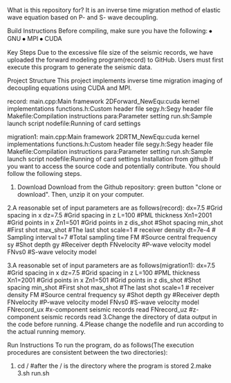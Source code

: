 What is this repository for?
It is an inverse time migration method of elastic wave equation based on P- and S- wave decoupling.

Build Instructions
Before compiling, make sure you have the following:
⦁	GNU
⦁	MPI
⦁	CUDA

Key Steps
Due to the excessive file size of the seismic records, we have uploaded the forward modeling program(record) to GitHub. Users must first execute this program to generate the seismic data.

Project Structure
This project implements inverse time migration imaging of decoupling equations using CUDA and MPI.

record:
main.cpp:Main framework
2DForward_NewEqu:cuda kernel implementations
functions.h:Custom header file
segy.h:Segy header file
Makefile:Compilation instructions
para:Parameter setting
run.sh:Sample launch script
nodefile:Running of card settings

migration1:
main.cpp:Main framework
2DRTM_NewEqu:cuda kernel implementations
functions.h:Custom header file
segy.h:Segy header file
Makefile:Compilation instructions
para:Parameter setting
run.sh:Sample launch script
nodefile:Running of card settings
Installation from github
If you want to access the source code and potentially contribute. You should follow the following steps.

1. Download
Download from the Github repository: green button "clone or download". Then, unzip it on your computer.

2.A reasonable set of input parameters are as follows(record):
dx=7.5                           #Grid spacing in x
dz=7.5                           #Grid spacing in z
L=100                            #PML thickness
Xn1=2001                    #Grid points in x
Zn1=501                       #Grid points in z
dis_shot                        #Shot spacing
min_shot                      #First shot
max_shot                     #The last shot
scale=1                           # receiver density
dt=7e-4                           # Sampling interval
t=7                                        #Total sampling time
FM                                  #Source central frequency
sy                                    #Shot depth
gy                                    #Receiver depth
FNvelocity                    #P-wave velocity model
FNvs0                            #S-wave velocity model

3.A reasonable set of input parameters are as follows(migration1):
dx=7.5                           #Grid spacing in x
dz=7.5                           #Grid spacing in z
L=100                            #PML thickness
Xn1=2001                    #Grid points in x
Zn1=501                       #Grid points in z
dis_shot                        #Shot spacing
min_shot                      #First shot
max_shot                     #The last shot
scale=1                           # receiver density
FM                                  #Source central frequency
sy                                    #Shot depth
gy                                    #Receiver depth
FNvelocity                    #P-wave velocity model
FNvs0                            #S-wave velocity model
FNrecord_ux               #x-component seismic records read
FNrecord_uz               #z-component seismic records read
3.Change the directory of data output in the code before running.
4.Please change the nodefile and run according to the actual running memory.

Run Instructions
To run the program, do as follows(The execution procedures are consistent between the two directories):
1.	cd /                     #after the /   is the directory where the program is stored
2.make
3.sh run.sh


